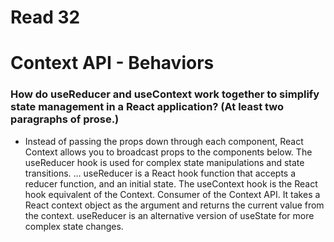 # Read 32

# Context API - Behaviors

### How do useReducer and useContext work together to simplify state management in a React application? (At least two paragraphs of prose.)

- Instead of passing the props down through each component, React Context allows you to broadcast props to the components below. The useReducer hook is used for complex state manipulations and state transitions. … useReducer is a React hook function that accepts a reducer function, and an initial state. The useContext hook is the React hook equivalent of the Context. Consumer of the Context API. It takes a React context object as the argument and returns the current value from the context. useReducer is an alternative version of useState for more complex state changes.
